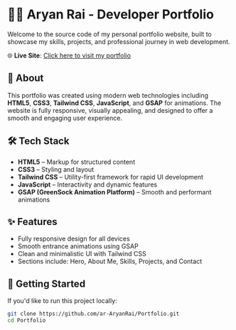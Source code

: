 # 🧑‍💻 Aryan Rai - Developer Portfolio

Welcome to the source code of my personal portfolio website, built to showcase my skills, projects, and professional journey in web development.

🌐 **Live Site**: [Click here to visit my portfolio](https://ar-aryanrai.github.io/My-Portfolio/)

## 📌 About

This portfolio was created using modern web technologies including **HTML5**, **CSS3**, **Tailwind CSS**, **JavaScript**, and **GSAP** for animations. The website is fully responsive, visually appealing, and designed to offer a smooth and engaging user experience.

## 🛠️ Tech Stack

- **HTML5** – Markup for structured content  
- **CSS3** – Styling and layout  
- **Tailwind CSS** – Utility-first framework for rapid UI development  
- **JavaScript** – Interactivity and dynamic features  
- **GSAP (GreenSock Animation Platform)** – Smooth and performant animations  

## ✨ Features

- Fully responsive design for all devices
- Smooth entrance animations using GSAP
- Clean and minimalistic UI with Tailwind CSS
- Sections include: Hero, About Me, Skills, Projects, and Contact

## 🚀 Getting Started

If you'd like to run this project locally:

```bash
git clone https://github.com/ar-AryanRai/Portfolio.git
cd Portfolio
```
